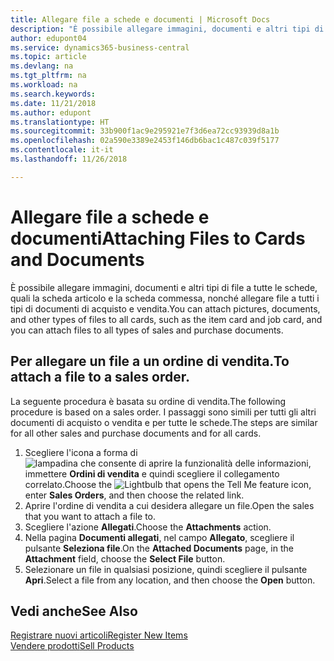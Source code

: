 ```yaml
---
title: Allegare file a schede e documenti | Microsoft Docs
description: "È possibile allegare immagini, documenti e altri tipi di file a tutte le schede, quali la scheda articolo e la scheda commessa, nonché allegare file a tutti i tipi di documenti di acquisto e vendita."
author: edupont04
ms.service: dynamics365-business-central
ms.topic: article
ms.devlang: na
ms.tgt_pltfrm: na
ms.workload: na
ms.search.keywords: 
ms.date: 11/21/2018
ms.author: edupont
ms.translationtype: HT
ms.sourcegitcommit: 33b900f1ac9e295921e7f3d6ea72cc93939d8a1b
ms.openlocfilehash: 02a590e3389e2453f146db6bac1c487c039f5177
ms.contentlocale: it-it
ms.lasthandoff: 11/26/2018

---
```

# <a name="attaching-files-to-cards-and-documents"></a><span data-ttu-id="6bdfe-103">Allegare file a schede e documenti</span><span class="sxs-lookup"><span data-stu-id="6bdfe-103">Attaching Files to Cards and Documents</span></span>
<span data-ttu-id="6bdfe-104">È possibile allegare immagini, documenti e altri tipi di file a tutte le schede, quali la scheda articolo e la scheda commessa, nonché allegare file a tutti i tipi di documenti di acquisto e vendita.</span><span class="sxs-lookup"><span data-stu-id="6bdfe-104">You can attach pictures, documents, and other types of files to all cards, such as the item card and job card, and you can attach files to all types of sales and purchase documents.</span></span>

## <a name="to-attach-a-file-to-a-sales-order"></a><span data-ttu-id="6bdfe-105">Per allegare un file a un ordine di vendita.</span><span class="sxs-lookup"><span data-stu-id="6bdfe-105">To attach a file to a sales order.</span></span>
<span data-ttu-id="6bdfe-106">La seguente procedura è basata su ordine di vendita.</span><span class="sxs-lookup"><span data-stu-id="6bdfe-106">The following procedure is based on a sales order.</span></span> <span data-ttu-id="6bdfe-107">I passaggi sono simili per tutti gli altri documenti di acquisto o vendita e per tutte le schede.</span><span class="sxs-lookup"><span data-stu-id="6bdfe-107">The steps are similar for all other sales and purchase documents and for all cards.</span></span>

1. <span data-ttu-id="6bdfe-108">Scegliere l'icona a forma di ![lampadina che consente di aprire la funzionalità delle informazioni](media/ui-search/search_small.png "Informazioni sull'operazione che si desidera eseguire"), immettere **Ordini di vendita** e quindi scegliere il collegamento correlato.</span><span class="sxs-lookup"><span data-stu-id="6bdfe-108">Choose the ![Lightbulb that opens the Tell Me feature](media/ui-search/search_small.png "Tell me what you want to do") icon, enter **Sales Orders**, and then choose the related link.</span></span>
2. <span data-ttu-id="6bdfe-109">Aprire l'ordine di vendita a cui desidera allegare un file.</span><span class="sxs-lookup"><span data-stu-id="6bdfe-109">Open the sales that you want to attach a file to.</span></span>
3. <span data-ttu-id="6bdfe-110">Scegliere l'azione **Allegati**.</span><span class="sxs-lookup"><span data-stu-id="6bdfe-110">Choose the **Attachments** action.</span></span>
4. <span data-ttu-id="6bdfe-111">Nella pagina **Documenti allegati**, nel campo **Allegato**, scegliere il pulsante **Seleziona file**.</span><span class="sxs-lookup"><span data-stu-id="6bdfe-111">On the **Attached Documents** page, in the **Attachment** field, choose the **Select File** button.</span></span>
5. <span data-ttu-id="6bdfe-112">Selezionare un file in qualsiasi posizione, quindi scegliere il pulsante **Apri**.</span><span class="sxs-lookup"><span data-stu-id="6bdfe-112">Select a file from any location, and then choose the **Open** button.</span></span>

## <a name="see-also"></a><span data-ttu-id="6bdfe-113">Vedi anche</span><span class="sxs-lookup"><span data-stu-id="6bdfe-113">See Also</span></span>
[<span data-ttu-id="6bdfe-114">Registrare nuovi articoli</span><span class="sxs-lookup"><span data-stu-id="6bdfe-114">Register New Items</span></span>](inventory-how-register-new-items.md)  
[<span data-ttu-id="6bdfe-115">Vendere prodotti</span><span class="sxs-lookup"><span data-stu-id="6bdfe-115">Sell Products</span></span>](sales-how-sell-products.md)


